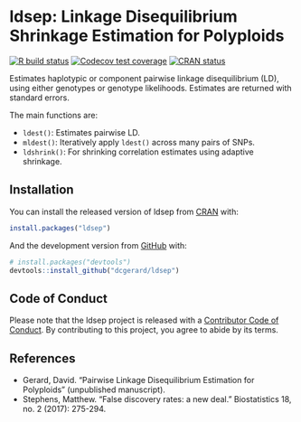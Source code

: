 
<!-- README.md is generated from README.Rmd. Please edit that file -->

# ldsep: Linkage Disequilibrium Shrinkage Estimation for Polyploids

<!-- badges: start -->

[![R build
status](https://github.com/dcgerard/ldsep/workflows/R-CMD-check/badge.svg)](https://github.com/dcgerard/ldsep/actions)
[![Codecov test
coverage](https://codecov.io/gh/dcgerard/ldsep/branch/master/graph/badge.svg)](https://codecov.io/gh/dcgerard/ldsep?branch=master)
[![CRAN
status](https://www.r-pkg.org/badges/version/ldsep)](https://CRAN.R-project.org/package=ldsep)
<!-- badges: end -->

Estimates haplotypic or component pairwise linkage disequilibrium (LD),
using either genotypes or genotype likelihoods. Estimates are returned
with standard errors.

The main functions are:

  - `ldest()`: Estimates pairwise LD.
  - `mldest()`: Iteratively apply `ldest()` across many pairs of SNPs.
  - `ldshrink()`: For shrinking correlation estimates using adaptive
    shrinkage.

## Installation

You can install the released version of ldsep from
[CRAN](https://CRAN.R-project.org) with:

``` r
install.packages("ldsep")
```

And the development version from [GitHub](https://github.com/) with:

``` r
# install.packages("devtools")
devtools::install_github("dcgerard/ldsep")
```

## Code of Conduct

Please note that the ldsep project is released with a [Contributor Code
of
Conduct](https://contributor-covenant.org/version/2/0/CODE_OF_CONDUCT.html).
By contributing to this project, you agree to abide by its terms.

## References

  - Gerard, David. “Pairwise Linkage Disequilibrium Estimation for
    Polyploids” (unpublished manuscript).
  - Stephens, Matthew. “False discovery rates: a new deal.”
    Biostatistics 18, no. 2 (2017): 275-294.
